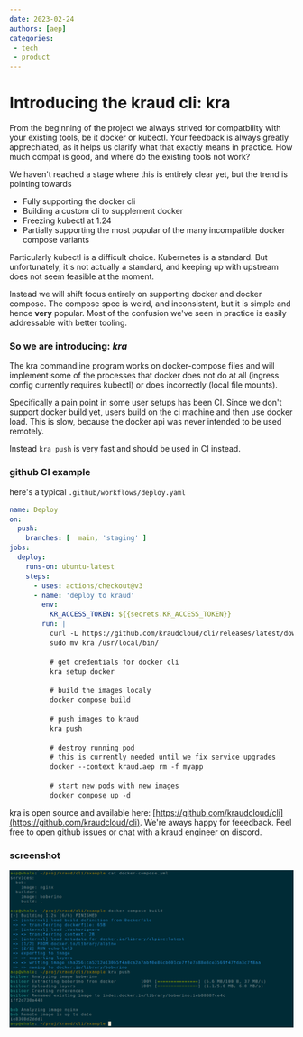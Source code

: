 ```yaml
---
date: 2023-02-24
authors: [aep]
categories:
 - tech
 - product
---
```



# Introducing the kraud cli: kra

From the beginning of the project we always strived for compatbility with your existing tools, be it docker or kubectl.
Your feedback is always greatly apprechiated, as it helps us clarify what that exactly means in practice.
How much compat is good, and where do the existing tools not work?

We haven't reached a stage where this is entirely clear yet, but the trend is pointing towards

 - Fully supporting the docker cli
 - Building a custom cli to supplement docker
 - Freezing kubectl at 1.24
 - Partially supporting the most popular of the many incompatible docker compose variants


Particularly kubectl is a difficult choice. Kubernetes is a standard. But unfortunately, it's not actually a standard,
and keeping up with upstream does not seem feasible at the moment.

Instead we will shift focus entirely on supporting docker and docker compose.
The compose spec is weird, and inconsistent, but it is simple and hence **very** popular.
Most of the confusion we've seen in practice is easily addressable with better tooling.

### So we are introducing: *kra*

The kra commandline program works on docker-compose files and will implement some of the processes that docker does
not do at all (ingress config currently requires kubectl) or does incorrectly (local file mounts).

Specifically a pain point in some user setups has been CI. Since we don't support docker build yet,
users build on the ci machine and then use docker load. This is slow, because the docker api was never intended to be used remotely.

Instead `kra push` is very fast and should be used in CI instead.


### github CI example

here's a typical `.github/workflows/deploy.yaml`

```yaml
name: Deploy
on:
  push:
    branches: [  main, 'staging' ]
jobs:
  deploy:
    runs-on: ubuntu-latest
    steps:
      - uses: actions/checkout@v3
      - name: 'deploy to kraud'
        env:
          KR_ACCESS_TOKEN: ${{secrets.KR_ACCESS_TOKEN}}
        run: |
          curl -L https://github.com/kraudcloud/cli/releases/latest/download/kra-linux-amd64.tar.gz  | tar xvz
          sudo mv kra /usr/local/bin/

          # get credentials for docker cli
          kra setup docker

          # build the images localy
          docker compose build

          # push images to kraud
          kra push

          # destroy running pod
          # this is currently needed until we fix service upgrades
          docker --context kraud.aep rm -f myapp

          # start new pods with new images
          docker compose up -d

```


kra is open source and available here: [https://github.com/kraudcloud/cli](https://github.com/kraudcloud/cli).
We're aways happy for feeedback. Feel free to open github issues or chat with a kraud engineer on discord.


### screenshot

![deployment screenshot](../kra_screenshot.png)
